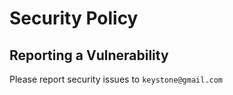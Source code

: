 # Security Policy

## Reporting a Vulnerability

Please report security issues to `keystone@gmail.com`
